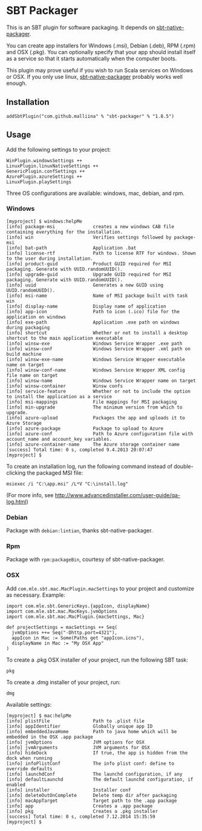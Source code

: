 # SBT Packager #

This is an SBT plugin for software packaging. It depends on [sbt-native-packager](https://github.com/sbt/sbt-native-packager).

You can create app installers for Windows (.msi), Debian (.deb), RPM (.rpm) and OSX (.pkg). You can optionally specify
that your app should install itself as a service so that it starts automatically when the computer boots.

This plugin may prove useful if you wish to run Scala services on Windows or OSX. If you only use linux,
[sbt-native-packager](https://github.com/sbt/sbt-native-packager) probably works well enough.

## Installation ##

    addSbtPlugin("com.github.malliina" % "sbt-packager" % "1.8.5")

## Usage ##

Add the following settings to your project:

    WinPlugin.windowsSettings ++
    LinuxPlugin.linuxNativeSettings ++
    GenericPlugin.confSettings ++
    AzurePlugin.azureSettings ++
    LinuxPlugin.playSettings

Three OS configurations are available: windows, mac, debian, and rpm.

### Windows ###

    [myproject] $ windows:helpMe
    [info] package-msi              creates a new windows CAB file containing everything for the installation.
    [info] win                      Verifies settings followed by package-msi
    [info] bat-path                 Application .bat
    [info] license-rtf              Path to license RTF for windows. Shown to the user during installation.
    [info] product-guid             Product GUID required for MSI packaging. Generate with UUID.randomUUID().
    [info] upgrade-guid             Upgrade GUID required for MSI packaging. Generate with UUID.randomUUID().
    [info] uuid                     Generates a new GUID using UUID.randomUUID().
    [info] msi-name                 Name of MSI package built with task win
    [info] display-name             Display name of application
    [info] app-icon                 Path to icon (.ico) file for the application on windows
    [info] exe-path                 Application .exe path on windows during packaging
    [info] shortcut                 Whether or not to install a desktop shortcut to the main application executable
    [info] winsw-exe                Windows Service Wrapper .exe path
    [info] winsw-conf               Windows Service Wrapper .xml path on build machine
    [info] winsw-exe-name           Windows Service Wrapper executable name on target
    [info] winsw-conf-name          Windows Service Wrapper XML config file name on target
    [info] winsw-name               Windows Service Wrapper name on target
    [info] winsw-container          Winsw confs
    [info] service-feature          Whether or not to include the option to install the application as a service
    [info] msi-mappings             File mappings for MSI packaging
    [info] min-upgrade              The minimum version from which to upgrade.
    [info] azure-upload             Packages the app and uploads it to Azure Storage
    [info] azure-package            Package to upload to Azure
    [info] azure-conf               Path to Azure configuration file with account_name and account_key variables.
    [info] azure-container-name     The Azure storage container name
    [success] Total time: 0 s, completed 9.4.2013 20:07:47
    [myproject] $

To create an installation log, run the following command instead of double-clicking the packaged MSI file:

    msiexec /i "C:\app.msi" /L*V "C:\install.log"

(For more info, see http://www.advancedinstaller.com/user-guide/qa-log.html)

### Debian ###

Package with `debian:lintian`, thanks sbt-native-packager.

### Rpm ###

Package with `rpm:packageBin`, courtesy of sbt-native-packager.

### OSX ###

Add `com.mle.sbt.mac.MacPlugin.macSettings` to your project and customize as necessary. Example:

```
import com.mle.sbt.GenericKeys.{appIcon, displayName}
import com.mle.sbt.mac.MacKeys.jvmOptions
import com.mle.sbt.mac.MacPlugin.{macSettings, Mac}

def projectSettings = macSettings ++ Seq(
  jvmOptions ++= Seq("-Dhttp.port=4321"),
  appIcon in Mac := Some(Paths get "appIcon.icns"),
  displayName in Mac := "My OSX App"
)
```

To create a .pkg OSX installer of your project, run the following SBT task:

    pkg

To create a .dmg installer of your project, run:

    dmg

Available settings:

    [myproject] $ mac:helpMe
    [info] plistFile                Path to .plist file
    [info] appIdentifier            Globally unique app ID
    [info] embeddedJavaHome         Path to java home which will be embedded in the OSX .app package
    [info] jvmOptions               JVM options for OSX
    [info] jvmArguments             JVM arguments for OSX
    [info] hideDock                 If true, the app is hidden from the dock when running
    [info] infoPlistConf            The info plist conf: define to override defaults
    [info] launchdConf              The launchd configuration, if any
    [info] defaultLaunchd           The default launchd configuration, if enabled
    [info] installer                Installer conf
    [info] deleteOutOnComplete      Delete temp dir after packaging
    [info] macAppTarget             Target path to the .app package
    [info] app                      Creates a .app package
    [info] pkg                      Creates a .pkg installer
    [success] Total time: 0 s, completed 7.12.2014 15:35:59
    [myproject] $
